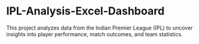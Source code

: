 # IPL-Analysis-Excel-Dashboard
This project analyzes data from the Indian Premier League (IPL) to uncover insights into player performance, match outcomes, and team statistics.
